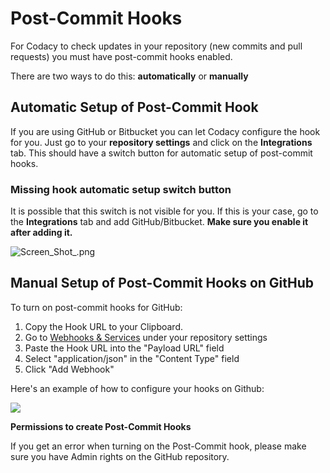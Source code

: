 # Post-Commit Hooks

For Codacy to check updates in your repository (new commits and pull requests) you must have post-commit hooks enabled.

There are two ways to do this: **automatically** or **manually**

## Automatic Setup of Post-Commit Hook

If you are using GitHub or Bitbucket you can let Codacy configure the hook for you. Just go to your **repository settings** and click on the **Integrations** tab. This should have a switch button for automatic setup of post-commit hooks.

### Missing hook automatic setup switch button

It is possible that this switch is not visible for you.
If this is your case, go to the **Integrations** tab and add GitHub/Bitbucket. **Make sure you enable it after adding it.**

![Screen\_Shot\_.png](https://support.codacy.com/hc/article_attachments/115005410673/Screen_Shot_.png)

## Manual Setup of Post-Commit Hooks on GitHub

To turn on post-commit hooks for GitHub:

1.  Copy the Hook URL to your Clipboard.
2.  Go to [Webhooks &amp; Services](https://github.com/johnaabotelho/test/settings/hooks/new) under your repository settings
3.  Paste the Hook URL into the "Payload URL" field
4.  Select "application/json" in the "Content Type" field
5.  Click "Add Webhook"

Here's an example of how to configure your hooks on Github:

![](https://support.codacy.com/hc/en-us/article_attachments/115000853845/YmJy6PV8ge_2.gif)

**Permissions to create Post-Commit Hooks**

If you get an error when turning on the Post-Commit hook, please make sure you have Admin rights on the GitHub repository.
